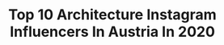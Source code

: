 ---
title: Top 10 Architecture Instagram Influencers In Austria In 2020
description: >-
  Find top architecture Instagram influencers in Austria in 2020. Most popular hashtags: #architecture #clickcity #christmas #austria.
platform: Instagram
profiles:
  - username: "stani_film"
    fullname: >-
      Photography | Street | Urban
    location: "Austria"
    followers: 7559
    engagement: 1366
    commentsToLikes: 0.087653
    id: ck5qdbpc1ut0v0i117y1umkhr
    verified: false
    hashtags: "#shoot2kill, #igtones5k, #igmasters, #gramslayers"
  - username: "naikon_"
    fullname: >-
      
    location: "Austria"
    followers: 69873
    engagement: 111
    commentsToLikes: 0.052159
    id: ck137wer4ddxc0i19ka3x71ed
    verified: false
    hashtags: "#streetleaks, #sonyalphasclub, #panorama, #worldtraveler"
  - username: "robz_shotz"
    fullname: >-
      Robert Nitsch
    location: "Austria"
    followers: 4063
    engagement: 2040
    commentsToLikes: 0.095840
    id: ck15ub7wqmbn90i19kclm2lef
    verified: false
    hashtags: "#electric, #xsmax, #bmwm, #viennanow"
  - username: "gregorschlierenzauer"
    fullname: >-
      GREGOR SCHLIERENZAUER
    location: "Austria"
    followers: 102162
    engagement: 888
    commentsToLikes: 0.009468
    id: ck5hg6od5171a0i11v1pr1rdc
    verified: true
    hashtags: "#trainingfromhome, #portofino, #myproplus, #hillrecord"
  - username: "blendenscharf"
    fullname: >-
      Dominik Kling
    location: "Austria"
    followers: 5563
    engagement: 744
    commentsToLikes: 0.026626
    id: ck6tn9uwj9f540j71fwib2oo3
    verified: false
    hashtags: "#futuristic, #carriageride, #cityphotography, #beerclinic"
  - username: "landscapes_nd_more"
    fullname: >-
      Christian Freiwald
    location: "Austria"
    followers: 6695
    engagement: 725
    commentsToLikes: 0.013705
    id: ckapb4khdyjod0i78e0avu53u
    verified: false
    hashtags: "#oberoesterreich, #drone, #street, #cool"
  - username: "austrianpixelstory"
    fullname: >-
      Mike
    location: "Austria"
    followers: 7719
    engagement: 707
    commentsToLikes: 0.018894
    id: ck6ttjz5bb1dz0j7164xtfyem
    verified: false
    hashtags: "#darkmobs, #weownthenight, #roszkicks, #moodyports"
  - username: "marte.martearchitects"
    fullname: >-
      Marte.Marte Architects
    location: "Austria"
    followers: 8022
    engagement: 416
    commentsToLikes: 0.012196
    id: ck0u9stgoajlr0i19ede4zbhs
    verified: false
    hashtags: "#constructionsite, #lgnoe, #horsestable, #motocross"
  - username: "boliviannomad"
    fullname: >-
      MAURO 🇧🇴🇦🇹 Travel Blogger
    location: "Austria"
    followers: 11690
    engagement: 512
    commentsToLikes: 0.074101
    id: ck55ld3831arh0i110v542xwc
    verified: false
    hashtags: "#icecoffee, #sarong, #travelguide, #saigon"
  - username: "meanwhileinawesometown"
    fullname: >-
      manuel
    location: "Austria"
    followers: 32944
    engagement: 160
    commentsToLikes: 0.067912
    id: ck0ua7ukbbpqe0i19200400ij
    verified: false
    hashtags: "#brixtonhat, #niveamen, #denimjacket, #youandme"
---